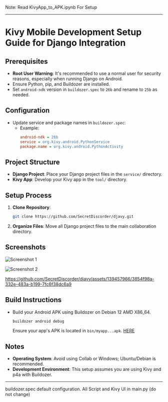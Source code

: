 Note: Read KivyApp_to_APK.ipynb For Setup

---

# Kivy Mobile Development Setup Guide for Django Integration

## Prerequisites

- **Root User Warning**: It's recommended to use a normal user for security reasons, especially when running Django on Android.
- Ensure Python, pip, and Buildozer are installed.
- Set `android-ndk` version in `buildozer.spec` to `26b` and rename to `25b` as needed.

## Configuration

- Update service and package names in `buildozer.spec`:
  - Example:
    ```ini
    android-ndk = 26b
    service = org.kivy.android.PythonService
    package.name = org.kivy.android.PythonActivity
    ```

## Project Structure

- **Django Project**: Place your Django project files in the `service/` directory.
- **Kivy App**: Develop your Kivy app in the `tool/` directory.

## Setup Process

1. **Clone Repository**: 
   ```bash
   git clone https://github.com/SecretDiscorder/djavy.git
   ```

2. **Organize Files**: 
   Move all Django project files to the main collaboration directory.

## Screenshots

![Screenshot 1](https://github.com/SecretDiscorder/djavy/assets/139457966/d192a606-b0ba-4244-84bf-6157f881608a)

![Screenshot 2](https://github.com/SecretDiscorder/djavy/assets/139457966/c15e8f9e-db3c-4d54-a4d3-aff8b9916ffb)


https://github.com/SecretDiscorder/djavy/assets/139457966/3854f98a-332e-483a-b199-7fc6f38dc6a9


## Build Instructions

- Build your Android APK using Buildozer on Debian 12 AMD X86_64.

   ```bash
   buildozer android debug
   ```

   Ensure your app's APK is located in `bin/myapp...apk`. [HERE](https://drive.sma1pecangaan.sch.id:9001/s/ifMmQoXmgJ8AXKc)

## Notes

- **Operating System**: Avoid using Collab or Windows; Ubuntu/Debian is recommended.
- **Development Environment**: This setup assumes you are using Kivy and p4a with Buildozer.

---

buildozer.spec default configuration. All Script and Kivy UI in main.py (do not change)
